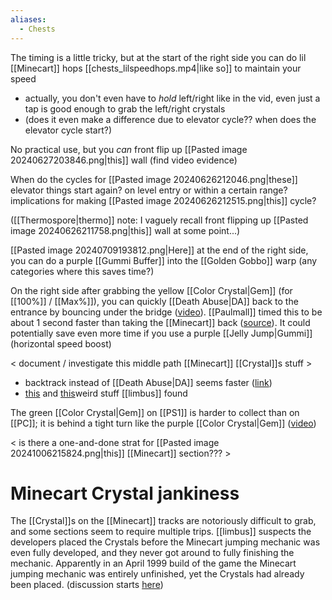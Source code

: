 ```yaml
---
aliases:
  - Chests
---
```

The timing is a little tricky, but at the start of the right side you can do lil [[Minecart]] hops [[chests_lilspeedhops.mp4|like so]] to maintain your speed
- actually, you don't even have to *hold* left/right like in the vid, even just a tap is good enough to grab the left/right crystals
- (does it even make a difference due to elevator cycle?? when does the elevator cycle start?)

No practical use, but you *can* front flip up [[Pasted image 20240627203846.png|this]] wall (find video evidence)

When do the cycles for [[Pasted image 20240626212046.png|these]] elevator things start again? on level entry or within a certain range? implications for making [[Pasted image 20240626212515.png|this]] cycle?

([[Thermospore|thermo]] note: I vaguely recall front flipping up [[Pasted image 20240626211758.png|this]] wall at some point...)

[[Pasted image 20240709193812.png|Here]] at the end of the right side, you can do a purple [[Gummi Buffer]] into the [[Golden Gobbo]] warp (any categories where this saves time?)

On the right side after grabbing the yellow [[Color Crystal|Gem]] (for [[100%]] / [[Max%]]), you can quickly [[Death Abuse|DA]] back to the entrance by bouncing under the bridge ([video](https://www.youtube.com/watch?v=veTZwTu4wj0&t=79)). [[Paulmall]] timed this to be about 1 second faster than taking the [[Minecart]] back ([source](https://discord.com/channels/313375426112389123/408694062862958592/602070812693889037)). It could potentially save even more time if you use a purple [[Jelly Jump|Gummi]] (horizontal speed boost)

< document / investigate this middle path [[Minecart]] [[Crystal]]s stuff >
- backtrack instead of [[Death Abuse|DA]] seems faster ([link](https://discord.com/channels/313375426112389123/408694062862958592/1287289751467987014))
- [this](https://discord.com/channels/313375426112389123/408694062862958592/1279768835905556481) and [this](https://youtu.be/JLR4RQwyErE?si=iJ_i1C9CyPnp3jaS&t=533)weird stuff [[limbus]] found

The green [[Color Crystal|Gem]] on [[PS1]] is harder to collect than on [[PC]]; it is behind a tight turn like the purple [[Color Crystal|Gem]] ([video](https://youtu.be/wJ1YUwekFSs&t=263))

< is there a one-and-done strat for [[Pasted image 20241006215824.png|this]] [[Minecart]] section??? >
# Minecart Crystal jankiness
The [[Crystal]]s on the [[Minecart]] tracks are notoriously difficult to grab, and some sections seem to require multiple trips. [[limbus]] suspects the developers placed the Crystals before the Minecart jumping mechanic was even fully developed, and they never got around to fully finishing the mechanic. Apparently in an April 1999 build of the game the Minecart jumping mechanic was entirely unfinished, yet the Crystals had already been placed. (discussion starts [here](https://discord.com/channels/313375426112389123/408694062862958592/1285460048243327018))